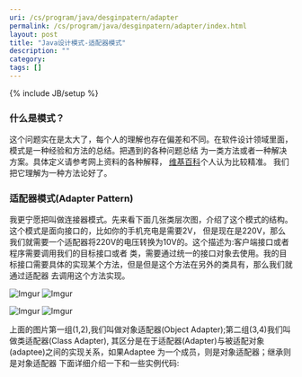 ```yaml
---
uri: /cs/program/java/desginpatern/adapter
permalink: /cs/program/java/desginpatern/adapter/index.html
layout: post
title: "Java设计模式-适配器模式"
description: ""
category:
tags: []
---
```

{% include JB/setup %}

### 什么是模式？

这个问题实在是太大了，每个人的理解也存在偏差和不同。在软件设计领域里面，模式是一种经验和方法的总结。把遇到的各种问题总结
为一类方法或者一种解决方案。具体定义请参考网上资料的各种解释，
[维基百科](http://en.wikipedia.org/wiki/Software_design_pattern)个人认为比较精准。
我们把它理解为一种方法论好了。

### 适配器模式(Adapter Pattern)

我更宁愿把叫做连接器模式。先来看下面几张类层次图，介绍了这个模式的结构。这个模式是面向接口的，比如你的手机充电是需要2V，
但是现在是220V，那么我们就需要一个适配器将220V的电压转换为10V的。这个描述为:客户端接口或者程序需要调用我们的目标接口或者
类，需要通过统一的接口对象去使用。我的目标接口需要具体的实现某个方法，但是但是这个方法在另外的类具有，那么我们就通过适配器
去调用这个方法实现。

![Imgur](http://i.imgur.com/n1XkRyq)
![Imgur](http://i.imgur.com/n1XkRyq)

![Imgur](http://i.imgur.com/bCBGSih)
![Imgur](http://i.imgur.com/HZ1DrjS)

上面的图片第一组(1,2),我们叫做对象适配器(Object Adapter);第二组(3,4)我们叫做类适配器(Class Adapter),
其区分是在于适配器(Adapter)与被适配对象(adaptee)之间的实现关系，如果Adaptee 为一个成员，则是对象适配器；继承则是对象适配器
下面详细介绍一下和一些实例代码:


